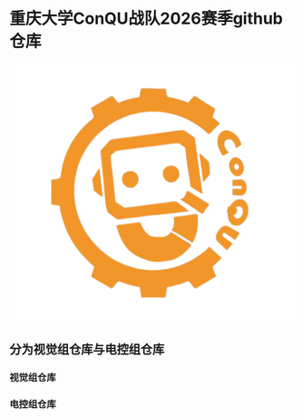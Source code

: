 # 重庆大学ConQU战队2026赛季github仓库
![](https://raw.githubusercontent.com/Edmounds/img_bed/main/202510231502063.png)
## 分为视觉组仓库与电控组仓库
### 视觉组仓库
### 电控组仓库

